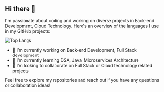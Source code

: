 ## Hi there 👋

I'm passionate about coding and working on diverse projects in Back-end Development, Cloud Technology. Here's an overview of the languages I use in my GitHub projects:

![Top Langs](https://github-readme-stats.vercel.app/api/top-langs/?username=Er-Snehal-Salunke&layout=compact&theme=tokyonight)


- 🔭 I’m currently working on Back-end Development, Full Stack development
- 🌱 I’m currently learning DSA, Java, Microservices Architecture
- 👯 I’m looking to collaborate on Full Stack or Cloud technology related projects

Feel free to explore my repositories and reach out if you have any questions or collaboration ideas!


<!--
**Er-Snehal-Salunke/Er-Snehal-Salunke** is a ✨ _special_ ✨ repository because its `README.md` (this file) appears on your GitHub profile.

Here are some ideas to get you started:

- 🔭 I’m currently working on ...
- 🌱 I’m currently learning ...
- 👯 I’m looking to collaborate on ...
- 🤔 I’m looking for help with ...
- 💬 Ask me about ...
- 📫 How to reach me: ...
- 😄 Pronouns: ...
- ⚡ Fun fact: ...
-->
